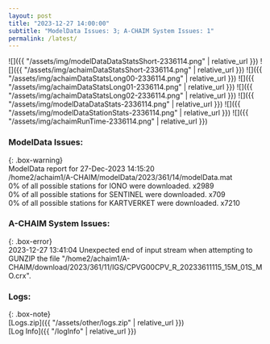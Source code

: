 ```yaml
---
layout: post
title: "2023-12-27 14:00:00"
subtitle: "ModelData Issues: 3; A-CHAIM System Issues: 1"
permalink: /latest/
---
```


![]({{ "/assets/img/modelDataDataStatsShort-2336114.png" | relative_url }})
![]({{ "/assets/img/achaimDataStatsShort-2336114.png" | relative_url }})
![]({{ "/assets/img/achaimDataStatsLong00-2336114.png" | relative_url }})
![]({{ "/assets/img/achaimDataStatsLong01-2336114.png" | relative_url }})
![]({{ "/assets/img/achaimDataStatsLong02-2336114.png" | relative_url }})
![]({{ "/assets/img/modelDataDataStats-2336114.png" | relative_url }})
![]({{ "/assets/img/modelDataStationStats-2336114.png" | relative_url }})
![]({{ "/assets/img/achaimRunTime-2336114.png" | relative_url }})


### ModelData Issues:  
  
{: .box-warning}  
 ModelData report for 27-Dec-2023 14:15:20   
 /home2/achaim1/A-CHAIM/modelData/2023/361/14/modelData.mat   
 0% of all possible stations for IONO were downloaded. x2989   
 0% of all possible stations for SENTINEL were downloaded. x709   
 0% of all possible stations for KARTVERKET were downloaded. x7210   
  
### A-CHAIM System Issues:  
  
{: .box-error}  
2023-12-27 13:41:04 Unexpected end of input stream when attempting to GUNZIP the file "/home2/achaim1/A-CHAIM/download/2023/361/11/IGS/CPVG00CPV_R_20233611115_15M_01S_MO.crx".  

### Logs:  
  
{: .box-note}  
[Logs.zip]({{ "/assets/other/logs.zip" | relative_url }})  
[Log Info]({{ "/logInfo" | relative_url }})  
